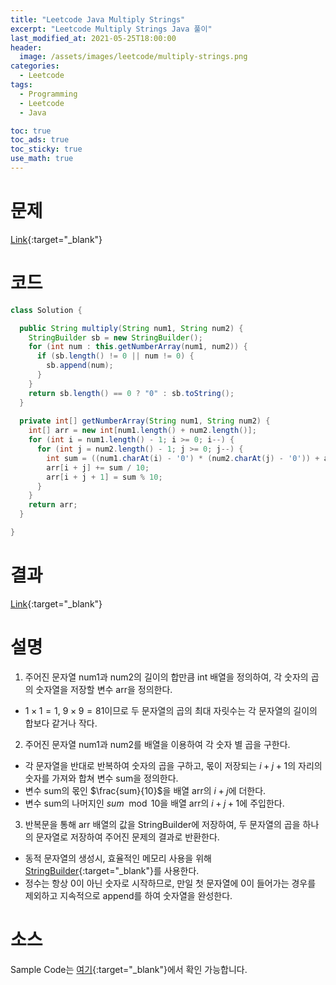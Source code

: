 ```yaml
---
title: "Leetcode Java Multiply Strings"
excerpt: "Leetcode Multiply Strings Java 풀이"
last_modified_at: 2021-05-25T18:00:00
header:
  image: /assets/images/leetcode/multiply-strings.png
categories:
  - Leetcode
tags:
  - Programming
  - Leetcode
  - Java

toc: true
toc_ads: true
toc_sticky: true
use_math: true
---
```

# 문제
[Link](https://leetcode.com/problems/multiply-strings/){:target="_blank"}

# 코드
```java
class Solution {

  public String multiply(String num1, String num2) {
    StringBuilder sb = new StringBuilder();
    for (int num : this.getNumberArray(num1, num2)) {
      if (sb.length() != 0 || num != 0) {
        sb.append(num);
      }
    }
    return sb.length() == 0 ? "0" : sb.toString();
  }
  
  private int[] getNumberArray(String num1, String num2) {
    int[] arr = new int[num1.length() + num2.length()];
    for (int i = num1.length() - 1; i >= 0; i--) {
      for (int j = num2.length() - 1; j >= 0; j--) {
        int sum = ((num1.charAt(i) - '0') * (num2.charAt(j) - '0')) + arr[i + j + 1];
        arr[i + j] += sum / 10;
        arr[i + j + 1] = sum % 10;
      }
    }
    return arr;
  }

}
```

# 결과
[Link](https://leetcode.com/submissions/detail/497987443/){:target="_blank"}

# 설명
1. 주어진 문자열 num1과 num2의 길이의 합만큼 int 배열을 정의하여, 각 숫자의 곱의 숫자열을 저장할 변수 arr을 정의한다.
- $1\times1=1$, $9\times9=81$이므로 두 문자열의 곱의 최대 자릿수는 각 문자열의 길이의 합보다 같거나 작다.

2. 주어진 문자열 num1과 num2를 배열을 이용하여 각 숫자 별 곱을 구한다.
- 각 문자열을 반대로 반복하여 숫자의 곱을 구하고, 몫이 저장되는 $i + j + 1$의 자리의 숫자를 가져와 합쳐 변수 sum을 정의한다.
- 변수 sum의 몫인 $\frac{sum}{10}$을 배열 arr의 $i + j$에 더한다.
- 변수 sum의 나머지인 $sum\mod10$을 배열 arr의 $i + j + 1$에 주입한다.

3. 반복문을 통해 arr 배열의 값을 StringBuilder에 저장하여, 두 문자열의 곱을 하나의 문자열로 저장하여 주어진 문제의 결과로 반환한다.
- 동적 문자열의 생성시, 효율적인 메모리 사용을 위해 [StringBuilder](https://docs.oracle.com/javase/tutorial/java/data/buffers.html){:target="_blank"}를 사용한다.
- 정수는 항상 0이 아닌 숫자로 시작하므로, 만일 첫 문자열에 0이 들어가는 경우를 제외하고 지속적으로 append를 하여 숫자열을 완성한다.

# 소스
Sample Code는 [여기](https://github.com/GracefulSoul/leetcode/blob/master/src/main/java/gracefulsoul/problems/MultiplyStrings.java){:target="_blank"}에서 확인 가능합니다.